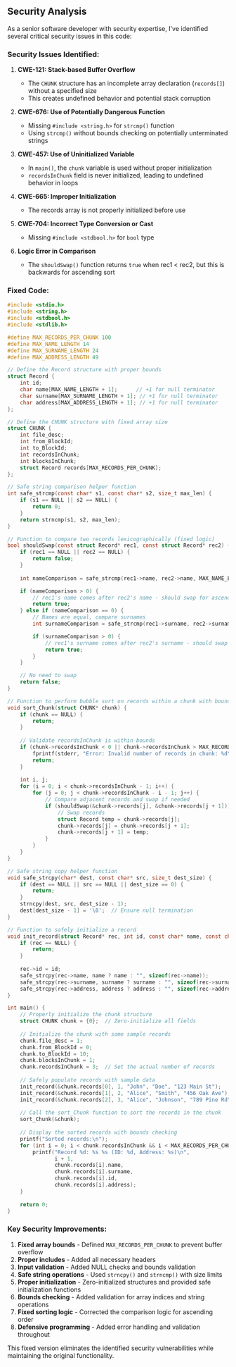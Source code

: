 ## Security Analysis

As a senior software developer with security expertise, I've identified several critical security issues in this code:

### Security Issues Identified:

1. **CWE-121: Stack-based Buffer Overflow**
   - The `CHUNK` structure has an incomplete array declaration (`records[]`) without a specified size
   - This creates undefined behavior and potential stack corruption

2. **CWE-676: Use of Potentially Dangerous Function**
   - Missing `#include <string.h>` for `strcmp()` function
   - Using `strcmp()` without bounds checking on potentially unterminated strings

3. **CWE-457: Use of Uninitialized Variable**
   - In `main()`, the `chunk` variable is used without proper initialization
   - `recordsInChunk` field is never initialized, leading to undefined behavior in loops

4. **CWE-665: Improper Initialization**
   - The records array is not properly initialized before use

5. **CWE-704: Incorrect Type Conversion or Cast**
   - Missing `#include <stdbool.h>` for `bool` type

6. **Logic Error in Comparison**
   - The `shouldSwap()` function returns `true` when rec1 < rec2, but this is backwards for ascending sort

### Fixed Code:

```c
#include <stdio.h>
#include <string.h>
#include <stdbool.h>
#include <stdlib.h>

#define MAX_RECORDS_PER_CHUNK 100
#define MAX_NAME_LENGTH 14
#define MAX_SURNAME_LENGTH 24
#define MAX_ADDRESS_LENGTH 49

// Define the Record structure with proper bounds
struct Record {
    int id;
    char name[MAX_NAME_LENGTH + 1];      // +1 for null terminator
    char surname[MAX_SURNAME_LENGTH + 1]; // +1 for null terminator
    char address[MAX_ADDRESS_LENGTH + 1]; // +1 for null terminator
};

// Define the CHUNK structure with fixed array size
struct CHUNK {
    int file_desc;
    int from_BlockId;
    int to_BlockId;
    int recordsInChunk;
    int blocksInChunk;
    struct Record records[MAX_RECORDS_PER_CHUNK];
};

// Safe string comparison helper function
int safe_strcmp(const char* s1, const char* s2, size_t max_len) {
    if (s1 == NULL || s2 == NULL) {
        return 0;
    }
    return strncmp(s1, s2, max_len);
}

// Function to compare two records lexicographically (fixed logic)
bool shouldSwap(const struct Record* rec1, const struct Record* rec2) {
    if (rec1 == NULL || rec2 == NULL) {
        return false;
    }
    
    int nameComparison = safe_strcmp(rec1->name, rec2->name, MAX_NAME_LENGTH);

    if (nameComparison > 0) {
        // rec1's name comes after rec2's name - should swap for ascending order
        return true;
    } else if (nameComparison == 0) {
        // Names are equal, compare surnames
        int surnameComparison = safe_strcmp(rec1->surname, rec2->surname, MAX_SURNAME_LENGTH);

        if (surnameComparison > 0) {
            // rec1's surname comes after rec2's surname - should swap for ascending order
            return true;
        }
    }

    // No need to swap
    return false;
}

// Function to perform bubble sort on records within a chunk with bounds checking
void sort_Chunk(struct CHUNK* chunk) {
    if (chunk == NULL) {
        return;
    }
    
    // Validate recordsInChunk is within bounds
    if (chunk->recordsInChunk < 0 || chunk->recordsInChunk > MAX_RECORDS_PER_CHUNK) {
        fprintf(stderr, "Error: Invalid number of records in chunk: %d\n", chunk->recordsInChunk);
        return;
    }
    
    int i, j;
    for (i = 0; i < chunk->recordsInChunk - 1; i++) {
        for (j = 0; j < chunk->recordsInChunk - i - 1; j++) {
            // Compare adjacent records and swap if needed
            if (shouldSwap(&chunk->records[j], &chunk->records[j + 1])) {
                // Swap records
                struct Record temp = chunk->records[j];
                chunk->records[j] = chunk->records[j + 1];
                chunk->records[j + 1] = temp;
            }
        }
    }
}

// Safe string copy helper function
void safe_strcpy(char* dest, const char* src, size_t dest_size) {
    if (dest == NULL || src == NULL || dest_size == 0) {
        return;
    }
    strncpy(dest, src, dest_size - 1);
    dest[dest_size - 1] = '\0';  // Ensure null termination
}

// Function to safely initialize a record
void init_record(struct Record* rec, int id, const char* name, const char* surname, const char* address) {
    if (rec == NULL) {
        return;
    }
    
    rec->id = id;
    safe_strcpy(rec->name, name ? name : "", sizeof(rec->name));
    safe_strcpy(rec->surname, surname ? surname : "", sizeof(rec->surname));
    safe_strcpy(rec->address, address ? address : "", sizeof(rec->address));
}

int main() {
    // Properly initialize the chunk structure
    struct CHUNK chunk = {0};  // Zero-initialize all fields
    
    // Initialize the chunk with some sample records
    chunk.file_desc = 1;
    chunk.from_BlockId = 0;
    chunk.to_BlockId = 10;
    chunk.blocksInChunk = 1;
    chunk.recordsInChunk = 3;  // Set the actual number of records
    
    // Safely populate records with sample data
    init_record(&chunk.records[0], 1, "John", "Doe", "123 Main St");
    init_record(&chunk.records[1], 2, "Alice", "Smith", "456 Oak Ave");
    init_record(&chunk.records[2], 3, "Alice", "Johnson", "789 Pine Rd");
    
    // Call the sort_Chunk function to sort the records in the chunk
    sort_Chunk(&chunk);
    
    // Display the sorted records with bounds checking
    printf("Sorted records:\n");
    for (int i = 0; i < chunk.recordsInChunk && i < MAX_RECORDS_PER_CHUNK; i++) {
        printf("Record %d: %s %s (ID: %d, Address: %s)\n", 
               i + 1, 
               chunk.records[i].name, 
               chunk.records[i].surname,
               chunk.records[i].id,
               chunk.records[i].address);
    }
    
    return 0;
}
```

### Key Security Improvements:

1. **Fixed array bounds** - Defined `MAX_RECORDS_PER_CHUNK` to prevent buffer overflow
2. **Proper includes** - Added all necessary headers
3. **Input validation** - Added NULL checks and bounds validation
4. **Safe string operations** - Used `strncpy()` and `strncmp()` with size limits
5. **Proper initialization** - Zero-initialized structures and provided safe initialization functions
6. **Bounds checking** - Added validation for array indices and string operations
7. **Fixed sorting logic** - Corrected the comparison logic for ascending order
8. **Defensive programming** - Added error handling and validation throughout

This fixed version eliminates the identified security vulnerabilities while maintaining the original functionality.